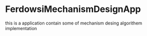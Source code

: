 # FerdowsiMechanismDesignApp
this is a application contain some of mechanism desing algorithem implementation
